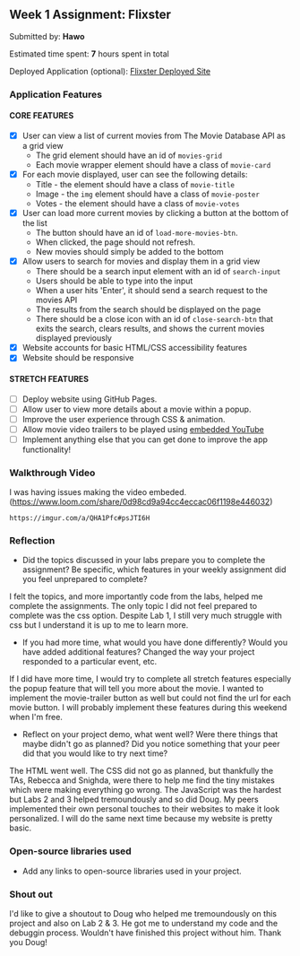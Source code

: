## Week 1 Assignment: Flixster

Submitted by: **Hawo**

Estimated time spent: **7** hours spent in total

Deployed Application (optional): [Flixster Deployed Site](ADD_LINK_HERE)

### Application Features

#### CORE FEATURES

- [x] User can view a list of current movies from The Movie Database API as a grid view
  - The grid element should have an id of `movies-grid`
  - Each movie wrapper element should have a class of `movie-card`
- [x] For each movie displayed, user can see the following details:
  - Title - the element should have a class of `movie-title`
  - Image - the `img` element should have a class of `movie-poster`
  - Votes - the element should have a class of `movie-votes`
- [x] User can load more current movies by clicking a button at the bottom of the list
  - The button should have an id of `load-more-movies-btn`.
  - When clicked, the page should not refresh.
  - New movies should simply be added to the bottom
- [x] Allow users to search for movies and display them in a grid view
  - There should be a search input element with an id of `search-input`
  - Users should be able to type into the input
  - When a user hits 'Enter', it should send a search request to the movies API
  - The results from the search should be displayed on the page
  - There should be a close icon with an id of `close-search-btn` that exits the search, clears results, and shows the current movies displayed previously
- [x] Website accounts for basic HTML/CSS accessibility features
- [x] Website should be responsive

#### STRETCH FEATURES

- [ ] Deploy website using GitHub Pages. 
- [ ] Allow user to view more details about a movie within a popup.
- [ ] Improve the user experience through CSS & animation.
- [ ] Allow movie video trailers to be played using [embedded YouTube](https://support.google.com/youtube/answer/171780?hl=en)
- [ ] Implement anything else that you can get done to improve the app functionality!

### Walkthrough Video

I was having issues making the video embeded.
(https://www.loom.com/share/0d98cd9a94cc4eccac06f1198e446032)

`https://imgur.com/a/QHA1Pfc#psJTI6H`

### Reflection

* Did the topics discussed in your labs prepare you to complete the assignment? Be specific, which features in your weekly assignment did you feel unprepared to complete?

I felt the topics, and more importantly code from the labs, helped me complete the assignments. The only topic I did not feel prepared to complete was the css option. Despite Lab 1, I still very much struggle with css but I understand it is up to me to learn more.

* If you had more time, what would you have done differently? Would you have added additional features? Changed the way your project responded to a particular event, etc.
  
If I did have more time, I would try to complete all stretch features especially the popup feature that will tell you more about the movie. I wanted to implement the movie-trailer button as well but could not find the url for each movie button. I will probably implement these features during this weekend when I'm free.

* Reflect on your project demo, what went well? Were there things that maybe didn't go as planned? Did you notice something that your peer did that you would like to try next time?

The HTML went well. The CSS did not go as planned, but thankfully the TAs, Rebecca and Snighda, were there to help me find the tiny mistakes which were making everything go wrong. The JavaScript was the hardest but Labs 2 and 3 helped tremoundously and so did Doug. My peers implemented their own personal touches to their websites to make it look personalized. I will do the same next time because my website is pretty basic.

### Open-source libraries used

- Add any links to open-source libraries used in your project.

### Shout out

I'd like to give a shoutout to Doug who helped me tremoundously on this project and also on Lab 2 & 3. He got me to understand my code and the debuggin process. Wouldn't have finished this project without him. Thank you Doug!
